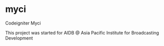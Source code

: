 # myci
Codeigniter Myci

This project was started for AIDB @ Asia Pacific Institute for Broadcasting Development
